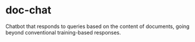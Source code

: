 # doc-chat
Chatbot that responds to queries based on the content of documents, going beyond conventional training-based responses.
